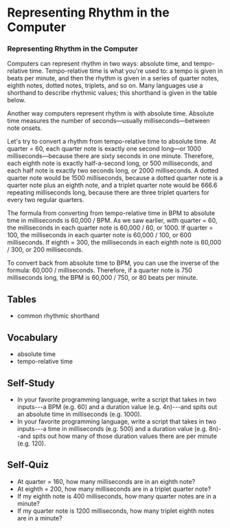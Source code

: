 # Representing Rhythm in the Computer

### Representing Rhythm in the Computer

Computers can represent rhythm in two ways: absolute time, and tempo-relative
time.  Tempo-relative time is what you're used to: a tempo is given in beats
per minute, and then the rhythm is given in a series of quarter notes, eighth
notes, dotted notes, triplets, and so on.  Many languages use a shorthand to
describe rhythmic values; this shorthand is given in the table below.

Another way computers represent rhythm is with absolute time.  Absolute time
measures the number of seconds—usually milliseconds—between note onsets.

Let's try to convert a rhythm from tempo-relative time to absolute time.  At
quarter = 60, each quarter note is exactly one second long—or 1000
milliseconds—because there are sixty seconds in one minute.  Therefore, each
eighth note is exactly half-a-second long, or 500 milliseconds, and each half
note is exactly two seconds long, or 2000 milliseconds.  A dotted quarter note
would be 1500 milliseconds, because a dotted quarter note is a quarter note
plus an eighth note, and a triplet quarter note would be 666.6 repeating
milliseconds long, because there are three triplet quarters for every two
regular quarters.

The formula from converting from tempo-relative time in BPM to absolute time in
milliseconds is 60,000 / BPM.  As we saw earlier, with quarter = 60, the
milliseconds in each quarter note is 60,000 / 60, or 1000.  If quarter = 100,
the milliseconds in each quarter note is 60,000 / 100, or 600 milliseconds.  If
eighth = 300, the milliseconds in each eighth note is 60,000 / 300, or 200
milliseconds.

To convert back from absolute time to BPM, you can use the inverse of the
formula: 60,000 / milliseconds.  Therefore, if a quarter note is 750
milliseconds long, the BPM is 60,000 / 750, or 80 beats per minute.


## Tables

- common rhythmic shorthand


## Vocabulary

- absolute time
- tempo-relative time


## Self-Study

- In your favorite programming language, write a script that takes in two
  inputs---a BPM (e.g. 60) and a duration value (e.g. 4n)---and spits out an
  absolute time in milliseconds (e.g. 1000).
- In your favorite programming language, write a script that takes in two
  inputs---a time in milliseconds (e.g. 500) and a duration value (e.g.
  8n)--and spits out how many of those duration values there are per minute
  (e.g. 120).


## Self-Quiz

- At quarter = 160, how many milliseconds are in an eighth note?
- At eighth = 200, how many milliseconds are in a triplet quarter note?
- If my eighth note is 400 milliseconds, how many quarter notes are in a minute?
- If my quarter note is 1200 milliseconds, how many triplet eighth notes are in a minute?
